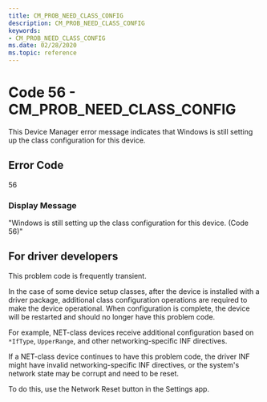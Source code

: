 ```yaml
---
title: CM_PROB_NEED_CLASS_CONFIG
description: CM_PROB_NEED_CLASS_CONFIG
keywords:
- CM_PROB_NEED_CLASS_CONFIG
ms.date: 02/28/2020
ms.topic: reference
---
```


# Code 56 - CM_PROB_NEED_CLASS_CONFIG

This Device Manager error message indicates that Windows is still setting up the class configuration for this device.


## Error Code

56

### Display Message

"Windows is still setting up the class configuration for this device. (Code 56)"


## For driver developers

This problem code is frequently transient.

In the case of some device setup classes, after the device is installed with a driver package, additional class configuration operations are required to make the device operational.  When configuration is complete, the device will be restarted and should no longer have this problem code.

For example, NET-class devices receive additional configuration based on `*IfType`, `UpperRange`, and other networking-specific INF directives.

If a NET-class device continues to have this problem code, the driver INF might have invalid networking-specific INF directives, or the system's network state may be corrupt and need to be reset.

To do this, use the Network Reset button in the Settings app.
